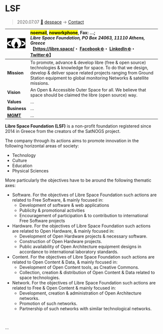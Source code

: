 # LSF
> 2020.07.07 [🚀](../../index/index.md) [despace](../index.md) → [Contact](../contact.md)

|[![](../f/contact/l/lsf_logo1_thumb.png)](../f/contact/l/lsf_logo1.png)|<mark>noemail</mark>, <mark>noworkphone</mark>, Fax: …;<br> *Libre Space Foundation, PO Box 24063, 11110 Athens, Greece*<br> 【<https://libre.space/>・ [Facebook ⎆](https://www.facebook.com/librespacefoundation)・ [LinkedIn ⎆](https://www.linkedin.com/company/libre-space-foundation/)・ [Twitter ⎆](https://twitter.com/LibreSpace_Fnd)】|
|:--|:--|
|**Mission**|To promote, advance & develop libre (free & open source) technologies & knowledge for space. To do that we design, develop & deliver space related projects ranging from Ground Station equipment to global monitoring Networks & satellite missions.|
|**Vision**|An Open & Accessible Outer Space for all. We believe that space should be claimed the libre (open source) way.|
|**Values**|…|
|**Business**|…|
|**[MGMT](../mgmt.md)**|…|

**Libre Space Foundation (LSF)** is a non-profit foundation registered since 2014 in Greece from the creators of the SatNOGS project.

The company through its actions aims to promote innovation in the following horizontal areas of society:

   - Technology
   - Culture
   - Education
   - Physical Sciences

More particularly the objectives have to be around the following thematic axes:

   - Software. For the objectives of Libre Space Foundation such actions are related to Free Software, & mainly focused in:
      - Development of software & web applications
      - Publicity & promotional activities
      - Encouragement of participation & to contribution to international Free Software projects
   - Hardware. For the objectives of Libre Space Foundation such actions are related to Open Hardware, & mainly focused in:
      - Development of Open Hardware projects & necessary software.
      - Construction of Open Hardware projects.
      - Public availability of Open Architecture equipment designs in accordance to international laboratory standards.
   - Content. For the objectives of Libre Space Foundation such actions are related to Open Content & Data, & mainly focused in:
      - Development of Open Content tools, as Creative Commons.
      - Collection, creation & distribution of Open Content & Data related to space technologies.
   - Network. For the objectives of Libre Space Foundation such actions are related to Free & Open Content & mainly focused in:
      - Development, creation & administration of Open Architecture networks.
      - Promotion of such networks.
      - Partnership of such networks with similar technological networks.

<p style="page-break-after:always"> </p>

…
